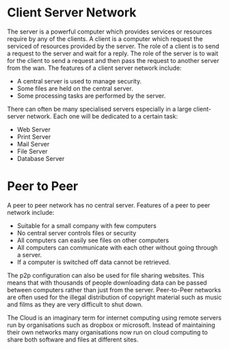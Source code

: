 # Client Server Network
The server is a powerful computer which provides services or resources require by any of the clients. A client is a computer which request the serviced of resources provided by the server. The role of a client is to send a request to the server and wait for a reply. The role of the server is to wait for the client to send a request and then pass the request to another server from the wan.
The features of a client server network include:
- A central server is used to manage security.
- Some files are held on the central server.
- Some processing tasks are performed by the server.

There can often be many specialised servers especially in a large client-server network.
Each one will be dedicated to a certain task:
- Web Server
- Print Server
- Mail Server
- File Server
- Database Server

# Peer to Peer
A peer to peer network has no central server.
Features of a peer to peer network include:
- Suitable for a small company with few computers
- No central server controls files or security
- All computers can easily see files on other computers
- All computers can communicate with each other without going through a server.
- If a computer is switched off data cannot be retrieved.

The p2p configuration can also be used for file sharing websites. This means that with thousands of people downloading data can be passed between computers rather than just from the server. Peer-to-Peer networks are often used for the illegal distribution of copyright material such as music and films as they are very difficult to shut down.

The Cloud is an imaginary term for internet computing using remote servers run by organisations such as dropbox or microsoft. Instead of maintaining their own networks many organisations now run on cloud computing to share both software and files at different sites.